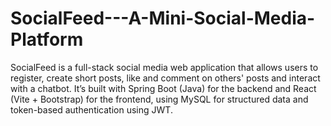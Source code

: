 # SocialFeed---A-Mini-Social-Media-Platform
SocialFeed is a full-stack social media web application that allows users to register, create short posts, like and comment on others' posts and interact with a chatbot. It’s built with Spring Boot (Java) for the backend and React (Vite + Bootstrap) for the frontend, using MySQL for structured data and token-based authentication using JWT.
